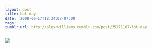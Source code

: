 ```yaml
---
layout: post
title: hot day
date: '2008-05-17T18:34:02-07:00'
tags: 
tumblr_url: http://alexhwilliams.tumblr.com/post/35171107/hot-day
---
```

<img src="http://25.media.tumblr.com/EXq6qISRE94i6s3wDsG9DmOJ_250.jpg"/>
